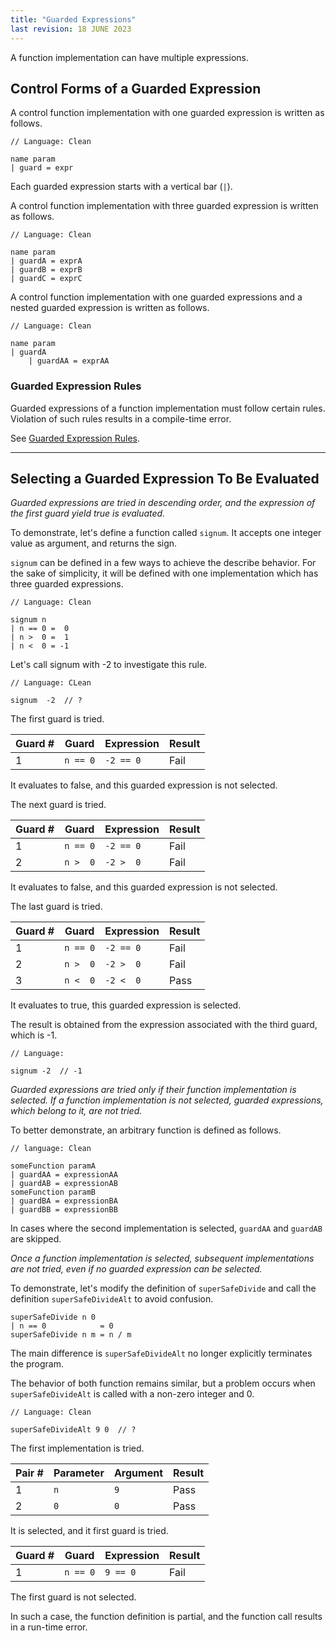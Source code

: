 ```yaml
---
title: "Guarded Expressions"
last revision: 18 JUNE 2023
---
```


A function implementation can have multiple expressions.

## Control Forms of a Guarded Expression

A control function implementation with one guarded expression is written as follows.

```
// Language: Clean

name param
| guard = expr
```

Each guarded expression starts with a vertical bar (`|`).

A control function implementation with three guarded expression is written as follows.

```
// Language: Clean

name param
| guardA = exprA
| guardB = exprB
| guardC = exprC
```

A control function implementation with one guarded expressions and a nested guarded expression is written as follows.

```
// Language: Clean

name param
| guardA
    | guardAA = exprAA
```

### Guarded Expression Rules

Guarded expressions of a function implementation must follow certain rules.
Violation of such rules results in a compile-time error.

See [Guarded Expression Rules](functions/Guarded%20Expression%20Rules.md).

---

## Selecting a Guarded Expression To Be Evaluated

*Guarded expressions are tried in descending order, and the expression of the first guard yield true is evaluated.*

To demonstrate, let's define a function called `signum`.
It accepts one integer value as argument, and returns the sign.

`signum` can be defined in a few ways to achieve the describe behavior.
For the sake of simplicity, it will be defined with one implementation which has three guarded expressions.

```
// Language: Clean

signum n
| n == 0 =  0
| n >  0 =  1
| n <  0 = -1
```

Let's call signum with -2 to investigate this rule.

```
// Language: CLean

signum  -2  // ?
```

The first guard is tried. 

| Guard  # | Guard    | Expression | Result |
| -------- | -------- | ---------- | ------ |
| 1        | `n == 0` | `-2 == 0`  | Fail   |

It evaluates to false, and this guarded expression is not selected.

The next guard is tried.

| Guard  # | Guard    | Expression | Result |
| -------- | -------- | ---------- | ------ |
| 1        | `n == 0` | `-2 == 0`  | Fail   |
| 2        | `n >  0` | `-2 >  0`  | Fail   |

It evaluates to false, and this guarded expression is not selected.

The last guard is tried.

| Guard # | Guard    | Expression | Result |
| ------- | -------- | ---------- | ------ |
| 1       | `n == 0` | `-2 == 0`  | Fail   |
| 2       | `n >  0` | `-2 >  0`  | Fail   |
| 3       | `n <  0` | `-2 <  0`  | Pass   |

It evaluates to true, this guarded expression is selected.

The result is obtained from the expression associated with the third guard, which is -1.

```
// Language:

signum -2  // -1
```

*Guarded expressions are tried only if their function implementation is selected.
If a function implementation is not selected, guarded expressions, which belong to it, are not tried.*

To better demonstrate, an arbitrary function is defined as follows.

```
// language: Clean

someFunction paramA
| guardAA = expressionAA
| guardAB = expressionAB
someFunction paramB
| guardBA = expressionBA
| guardBB = expressionBB
```

In cases where the second implementation is selected, `guardAA` and `guardAB` are skipped.

*Once a function implementation is selected, subsequent implementations are not tried, even if no guarded expression can be selected.*

To demonstrate, let's modify the definition of `superSafeDivide` and call the definition `superSafeDivideAlt` to avoid confusion.


```
superSafeDivide n 0
| n == 0            = 0
superSafeDivide n m = n / m
```

The main difference is `superSafeDivideAlt` no longer explicitly terminates the program.

The behavior of both function remains similar, but a problem occurs when `superSafeDivideAlt` is called with a non-zero integer and 0.

```
// Language: Clean

superSafeDivideAlt 9 0  // ?
```

The first implementation is tried.

| Pair # | Parameter | Argument | Result |
| ------ | --------- | -------- | ------ |
| 1      | `n`       | `9`      | Pass   |
| 2      | `0`       | `0`      | Pass   |

It is selected, and it first guard is tried.

| Guard # | Guard    | Expression | Result |
| ------- | -------- | ---------- | ------ |
| 1       | `n == 0` | `9 == 0`   | Fail   |

The first guard is not selected.


In such a case, the function definition is partial, and the function call results in a run-time error.